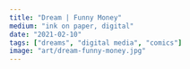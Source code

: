 ```yaml
---
title: "Dream | Funny Money"
medium: "ink on paper, digital"
date: "2021-02-10"
tags: ["dreams", "digital media", "comics"]
image: "art/dream-funny-money.jpg"
---
```

